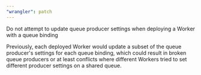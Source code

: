 ```yaml
---
"wrangler": patch
---
```


Do not attempt to update queue producer settings when deploying a Worker with a queue binding

Previously, each deployed Worker would update a subset of the queue producer's settings for each queue binding, which could result in broken queue producers or at least conflicts where different Workers tried to set different producer settings on a shared queue.

